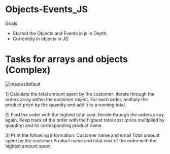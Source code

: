 # Objects-Events_JS
Goals
- Started the Objects and Events in js in Depth.
- Currentely in objects in JS.

# Tasks for arrays and objects (Complex)

![maxresdefault](https://github.com/cnnarayanchavan/Objects-Events_JS/assets/113028954/fa21fa21-e627-4503-80d4-20e42bea28f1)

1] Calculate the total amount spent by the customer:
   Iterate through the orders array within the customer object.
   For each order, multiply the product price by the quantity and add it to a running total.

2] Find the order with the highest total cost:
   Iterate through the orders array again.
   Keep track of the order with the highest total cost (price multiplied by quantity) and its corresponding product        name.

3] Print the following information:
   Customer name and email
   Total amount spent by the customer
   Product name and total cost of the order with the highest amount spent
   
   
